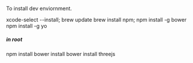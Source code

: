 To install dev enviornment.

xcode-select --install;
brew update
brew install npm;
npm install -g bower
npm install -g yo

##### in root

npm install
bower install
bower install threejs

